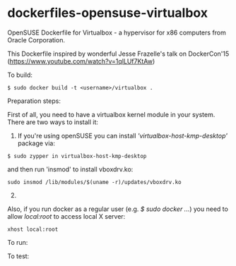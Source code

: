 dockerfiles-opensuse-virtualbox
===============================

OpenSUSE Dockerfile for Virtualbox - a hypervisor for x86 computers from Oracle Corporation. 

This Dockerfile inspired by wonderful Jesse Frazelle's talk on DockerCon'15 (https://www.youtube.com/watch?v=1qlLUf7KtAw)  


To build:

```
$ sudo docker build -t <username>/virtualbox .
```

Preparation steps: 

First of all, you need to have a virtualbox kernel module in your system. There are two ways to install it:

1) If you're using openSUSE you can install *'virtualbox-host-kmp-desktop'* package via:

```
$ sudo zypper in virtualbox-host-kmp-desktop 
```

and then run 'insmod' to install vboxdrv.ko: 

```
sudo insmod /lib/modules/$(uname -r)/updates/vboxdrv.ko
```

2) 

Also, if you run docker as a regular user (e.g. *$ sudo docker ...*) you need to allow *local:root* to access local X server:

```
xhost local:root
```

To run:


To test:

```
```

```
```

